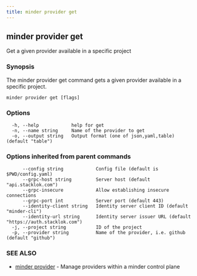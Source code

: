 ```yaml
---
title: minder provider get
---
```

## minder provider get

Get a given provider available in a specific project

### Synopsis

The minder provider get command gets a given provider available in a specific project.

```
minder provider get [flags]
```

### Options

```
  -h, --help            help for get
  -n, --name string     Name of the provider to get
  -o, --output string   Output format (one of json,yaml,table) (default "table")
```

### Options inherited from parent commands

```
      --config string            Config file (default is $PWD/config.yaml)
      --grpc-host string         Server host (default "api.stacklok.com")
      --grpc-insecure            Allow establishing insecure connections
      --grpc-port int            Server port (default 443)
      --identity-client string   Identity server client ID (default "minder-cli")
      --identity-url string      Identity server issuer URL (default "https://auth.stacklok.com")
  -j, --project string           ID of the project
  -p, --provider string          Name of the provider, i.e. github (default "github")
```

### SEE ALSO

* [minder provider](minder_provider.md)	 - Manage providers within a minder control plane

